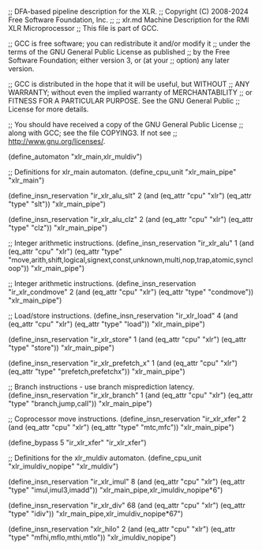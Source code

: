 ;; DFA-based pipeline description for the XLR.
;;   Copyright (C) 2008-2024 Free Software Foundation, Inc.
;;
;; xlr.md   Machine Description for the RMI XLR Microprocessor
;; This file is part of GCC.

;; GCC is free software; you can redistribute it and/or modify it
;; under the terms of the GNU General Public License as published
;; by the Free Software Foundation; either version 3, or (at your
;; option) any later version.

;; GCC is distributed in the hope that it will be useful, but WITHOUT
;; ANY WARRANTY; without even the implied warranty of MERCHANTABILITY
;; or FITNESS FOR A PARTICULAR PURPOSE.  See the GNU General Public
;; License for more details.

;; You should have received a copy of the GNU General Public License
;; along with GCC; see the file COPYING3.  If not see
;; <http://www.gnu.org/licenses/>.

(define_automaton "xlr_main,xlr_muldiv")

;; Definitions for xlr_main automaton.
(define_cpu_unit "xlr_main_pipe" "xlr_main")

(define_insn_reservation "ir_xlr_alu_slt" 2
  (and (eq_attr "cpu" "xlr") 
       (eq_attr "type" "slt"))
  "xlr_main_pipe")

(define_insn_reservation "ir_xlr_alu_clz" 2
  (and (eq_attr "cpu" "xlr") 
       (eq_attr "type" "clz"))
  "xlr_main_pipe")

;; Integer arithmetic instructions.
(define_insn_reservation "ir_xlr_alu" 1
  (and (eq_attr "cpu" "xlr") 
       (eq_attr "type" "move,arith,shift,logical,signext,const,unknown,multi,nop,trap,atomic,syncloop"))
  "xlr_main_pipe")

;; Integer arithmetic instructions.
(define_insn_reservation "ir_xlr_condmove" 2
  (and (eq_attr "cpu" "xlr") 
       (eq_attr "type" "condmove"))
  "xlr_main_pipe")

;; Load/store instructions.
(define_insn_reservation "ir_xlr_load" 4
  (and (eq_attr "cpu" "xlr") 
       (eq_attr "type" "load"))
  "xlr_main_pipe")

(define_insn_reservation "ir_xlr_store" 1
  (and  (eq_attr "cpu" "xlr") 
        (eq_attr "type" "store"))
  "xlr_main_pipe")

(define_insn_reservation "ir_xlr_prefetch_x" 1
  (and (eq_attr "cpu" "xlr")
       (eq_attr "type" "prefetch,prefetchx"))
  "xlr_main_pipe")

;; Branch instructions - use branch misprediction latency.
(define_insn_reservation "ir_xlr_branch" 1
  (and (eq_attr "cpu" "xlr") 
       (eq_attr "type" "branch,jump,call"))
  "xlr_main_pipe")

;; Coprocessor move instructions.
(define_insn_reservation "ir_xlr_xfer" 2
  (and (eq_attr "cpu" "xlr") 
       (eq_attr "type" "mtc,mfc"))
  "xlr_main_pipe")

(define_bypass 5 "ir_xlr_xfer" "ir_xlr_xfer")

;; Definitions for the xlr_muldiv automaton.
(define_cpu_unit "xlr_imuldiv_nopipe" "xlr_muldiv")

(define_insn_reservation "ir_xlr_imul" 8
  (and (eq_attr "cpu" "xlr") 
       (eq_attr "type" "imul,imul3,imadd"))
  "xlr_main_pipe,xlr_imuldiv_nopipe*6")

(define_insn_reservation "ir_xlr_div" 68
  (and (eq_attr "cpu" "xlr") 
       (eq_attr "type" "idiv"))
  "xlr_main_pipe,xlr_imuldiv_nopipe*67")

(define_insn_reservation "xlr_hilo" 2
  (and (eq_attr "cpu" "xlr") 
       (eq_attr "type" "mfhi,mflo,mthi,mtlo"))
  "xlr_imuldiv_nopipe")

